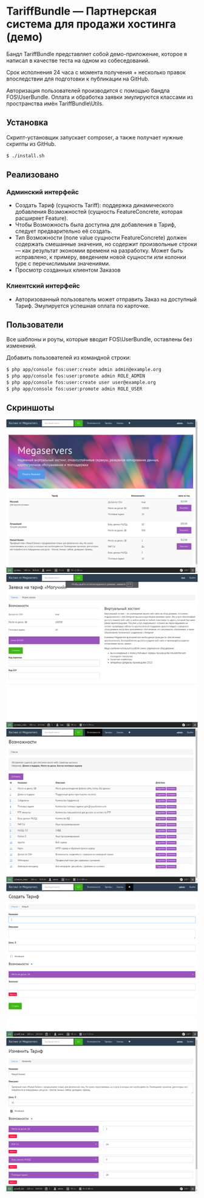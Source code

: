 TariffBundle — Партнерская система для продажи хостинга (демо)
======

Бандл TariffBundle представляет собой демо-приложение, которое я написал
в качестве теста на одном из собеседований.

Срок исполнения 24 часа с момента получения + несколько правок впоследствии
для подготовки к публикации на GitHub.

Авторизация пользователей производится с помощью бандла FOS\UserBundle.
Оплата и обработка заявки эмулируются классами из пространства имён
TariffBundle\Utils.

## Установка
Скрипт-установщик запускает composer, а также получает нужные скрипты из GitHub.

``` sh
$ ./install.sh

```


## Реализовано
### Админский интерфейс
* Создать Тариф (сущность Tariff): поддержка динамического добавления
Возможностей (сущность FeatureConcrete, которая расширяет Feature).
* Чтобы Возможность была доступна для добавления в Тариф, следует предварительно
её создать.
* Тип Возможности (поле value сущности FeatureConcrete) должен содержать
смешанные значения, но содержит произвольные строки — как результат экономии
времени на разработку. Может быть исправлено, к примеру, введением
новой сущности или колонки type с перечислимыми значениями.
* Просмотр созданных клиентом Заказов

### Клиентский интерфейс
* Авторизованный пользователь может отправить Заказ на доступный Тариф.
Эмулируется успешная оплата по карточке.


## Пользователи
Все шаблоны и роуты, которые вводит FOS\UserBundle, оставлены без изменений.

Добавить пользователей из командной строки:

``` sh
$ php app/console fos:user:create admin admin@example.org
$ php app/console fos:user:promote admin ROLE_ADMIN
$ php app/console fos:user:create user user@example.org
$ php app/console fos:user:promote admin ROLE_USER

```

## Скриншоты
![alt text](./screenshots/1.png "Общий вид клиентского интерфейса")
![alt text](./screenshots/5.png "Клиентский интерфейс, создание Заказа")
![alt text](./screenshots/2.png "Админский интерфейс, список Возможностей")
![alt text](./screenshots/4.png "Админский интерфейс, создание Тарифа")
![alt text](./screenshots/3.png "Админский интерфейс, редактирование Тарифа")
